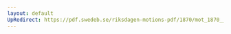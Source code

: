 ```yaml
---
layout: default
UpRedirect: https://pdf.swedeb.se/riksdagen-motions-pdf/1870/mot_1870__ak__00098/mot_1870__ak__00098_001.pdf
---
```

